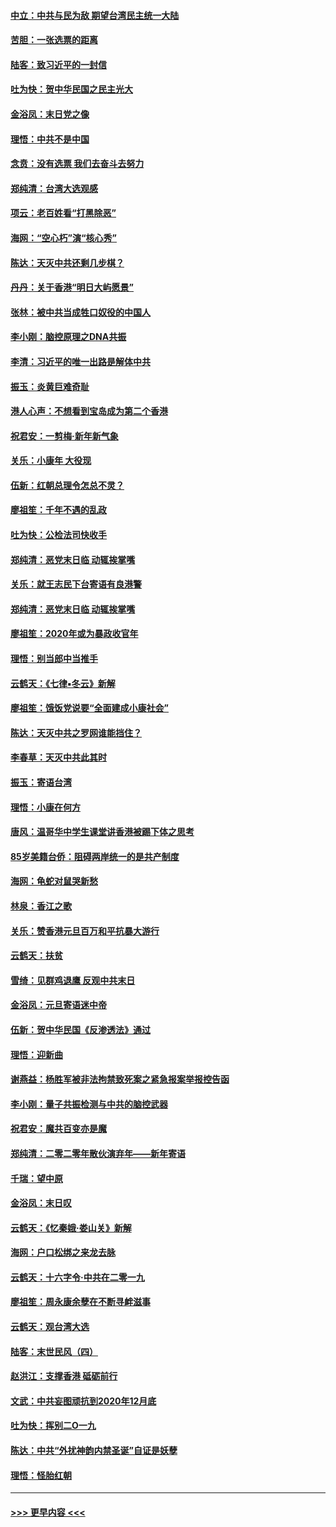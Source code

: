 #### [中立：中共与民为敌 期望台湾民主统一大陆](../pages/nsc993/n11790392.md?t=01140531) 
#### [苦胆：一张选票的距离](../pages/nsc993/n11788914.md?t=01140531) 
#### [陆客：致习近平的一封信](../pages/nsc993/n11788867.md?t=01140531) 
#### [吐为快：贺中华民国之民主光大](../pages/nsc993/n11788618.md?t=01140531) 
#### [金浴凤：末日党之像](../pages/nsc993/n11787475.md?t=01140531) 
#### [理悟：中共不是中国](../pages/nsc993/n11787463.md?t=01140531) 
#### [念贲：没有选票  我们去奋斗去努力](../pages/nsc993/n11787398.md?t=01140531) 
#### [郑纯清：台湾大选观感](../pages/nsc993/n11786210.md?t=01140531) 
#### [项云：老百姓看“打黑除恶”](../pages/nsc993/n11785398.md?t=01140531) 
#### [海网：“空心朽”演“核心秀”](../pages/nsc993/n11783874.md?t=01140531) 
#### [陈达：天灭中共还剩几步棋？](../pages/nsc993/n11783719.md?t=01140531) 
#### [丹丹：关于香港“明日大屿愿景”](../pages/nsc993/n11783273.md?t=01140531) 
#### [张林：被中共当成牲口奴役的中国人](../pages/nsc993/n11782397.md?t=01140531) 
#### [李小刚：脑控原理之DNA共振](../pages/nsc993/n11780962.md?t=01140531) 
#### [李清：习近平的唯一出路是解体中共](../pages/nsc993/n11780866.md?t=01140531) 
#### [振玉：炎黄巨难奇耻](../pages/nsc993/n11779632.md?t=01140531) 
#### [港人心声：不想看到宝岛成为第二个香港](../pages/nsc993/n11778817.md?t=01140531) 
#### [祝君安：一剪梅‧新年新气象](../pages/nsc993/n11776340.md?t=01140531) 
#### [关乐：小康年 大役现](../pages/nsc993/n11774213.md?t=01140531) 
#### [伍新：红朝总理令怎总不灵？](../pages/nsc993/n11770813.md?t=01140531) 
#### [廖祖笙：千年不遇的乱政](../pages/nsc993/n11770373.md?t=01140531) 
#### [吐为快：公检法司快收手](../pages/nsc993/n11770359.md?t=01140531) 
#### [郑纯清：恶党末日临 动辄挨掌嘴](../pages/nsc993/n11769912.md?t=01140531) 
#### [关乐：就王志民下台寄语有良港警](../pages/nsc993/n11769903.md?t=01140531) 
#### [郑纯清：恶党末日临 动辄挨掌嘴](../pages/nsc993/n11769356.md?t=01140531) 
#### [廖祖笙：2020年或为暴政收官年](../pages/nsc993/n11768216.md?t=01140531) 
#### [理悟：别当郎中当推手](../pages/nsc993/n11768243.md?t=01140531) 
#### [云鹤天：《七律▪冬云》新解](../pages/nsc993/n11768204.md?t=01140531) 
#### [廖祖笙：饿饭党说要“全面建成小康社会”](../pages/nsc993/n11767482.md?t=01140531) 
#### [陈达：天灭中共之罗网谁能挡住？](../pages/nsc993/n11767465.md?t=01140531) 
#### [李春草：天灭中共此其时](../pages/nsc993/n11767452.md?t=01140531) 
#### [振玉：寄语台湾](../pages/nsc993/n11767432.md?t=01140531) 
#### [理悟：小康在何方](../pages/nsc993/n11767394.md?t=01140531) 
#### [唐风：温哥华中学生课堂讲香港被踢下体之思考](../pages/nsc993/n11766848.md?t=01140531) 
#### [85岁美籍台侨：阻碍两岸统一的是共产制度](../pages/nsc993/n11765043.md?t=01140531) 
#### [海网：龟蛇对鼠哭新愁](../pages/nsc993/n11764895.md?t=01140531) 
#### [林泉：香江之歌](../pages/nsc993/n11764415.md?t=01140531) 
#### [关乐：赞香港元旦百万和平抗暴大游行](../pages/nsc993/n11764382.md?t=01140531) 
#### [云鹤天：扶贫](../pages/nsc993/n11764245.md?t=01140531) 
#### [雪绮：见群鸡退鹰  反观中共末日](../pages/nsc993/n11762112.md?t=01140531) 
#### [金浴凤：元旦寄语迷中帝](../pages/nsc993/n11761788.md?t=01140531) 
#### [伍新：贺中华民国《反渗透法》通过](../pages/nsc993/n11761994.md?t=01140531) 
#### [理悟：迎新曲](../pages/nsc993/n11761152.md?t=01140531) 
#### [谢燕益：杨胜军被非法拘禁致死案之紧急报案举报控告函](../pages/nsc993/n11756134.md?t=01140531) 
#### [李小刚：量子共振检测与中共的脑控武器](../pages/nsc993/n11754518.md?t=01140531) 
#### [祝君安：魔共百变亦是魔](../pages/nsc993/n11754469.md?t=01140531) 
#### [郑纯清：二零二零年散伙演弃年——新年寄语](../pages/nsc993/n11754195.md?t=01140531) 
#### [千瑞：望中原](../pages/nsc993/n11754159.md?t=01140531) 
#### [金浴凤：末日叹](../pages/nsc993/n11752359.md?t=01140531) 
#### [云鹤天：《忆秦娥‧娄山关》新解](../pages/nsc993/n11752348.md?t=01140531) 
#### [海网：户口松绑之来龙去脉](../pages/nsc993/n11752328.md?t=01140531) 
#### [云鹤天：十六字令‧中共在二零一九](../pages/nsc993/n11752305.md?t=01140531) 
#### [廖祖笙：周永康余孽在不断寻衅滋事](../pages/nsc993/n11751013.md?t=01140531) 
#### [云鹤天：观台湾大选](../pages/nsc993/n11751007.md?t=01140531) 
#### [陆客：末世民风（四）](../pages/nsc993/n11749203.md?t=01140531) 
#### [赵洪江：支撑香港 砥砺前行](../pages/nsc993/n11748482.md?t=01140531) 
#### [文武：中共妄图顽抗到2020年12月底](../pages/nsc993/n11748446.md?t=01140531) 
#### [吐为快：挥别二O一九](../pages/nsc993/n11748411.md?t=01140531) 
#### [陈达：中共“外扰神韵内禁圣诞”自证是妖孽](../pages/nsc993/n11748226.md?t=01140531) 
#### [理悟：怪胎红朝](../pages/nsc993/n11748206.md?t=01140531) 

----
#### [ >>> 更早内容 <<< ](../indexes/nsc993-earlier.md)
